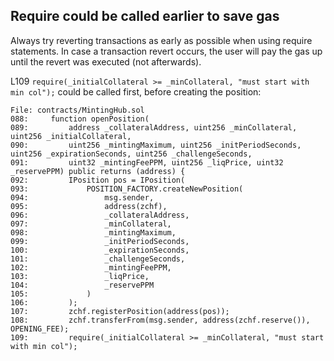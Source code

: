 ## Require could be called earlier to save gas

Always try reverting transactions as early as possible when using require statements. In case a transaction revert occurs, the user will pay the gas up until the revert was executed (not afterwards).

L109 `require(_initialCollateral >= _minCollateral, "must start with min col");` could be called first, before creating the position:

```solidity
File: contracts/MintingHub.sol
088:     function openPosition(
089:         address _collateralAddress, uint256 _minCollateral, uint256 _initialCollateral,
090:         uint256 _mintingMaximum, uint256 _initPeriodSeconds, uint256 _expirationSeconds, uint256 _challengeSeconds,
091:         uint32 _mintingFeePPM, uint256 _liqPrice, uint32 _reservePPM) public returns (address) {
092:         IPosition pos = IPosition(
093:             POSITION_FACTORY.createNewPosition(
094:                 msg.sender,
095:                 address(zchf),
096:                 _collateralAddress,
097:                 _minCollateral,
098:                 _mintingMaximum,
099:                 _initPeriodSeconds,
100:                 _expirationSeconds,
101:                 _challengeSeconds,
102:                 _mintingFeePPM,
103:                 _liqPrice,
104:                 _reservePPM
105:             )
106:         );
107:         zchf.registerPosition(address(pos));
108:         zchf.transferFrom(msg.sender, address(zchf.reserve()), OPENING_FEE);
109:         require(_initialCollateral >= _minCollateral, "must start with min col");
```